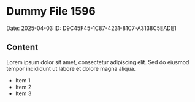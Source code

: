 # Dummy File 1596

Date: 2025-04-03
ID: D9C45F45-1C87-4231-81C7-A3138C5EADE1

## Content

Lorem ipsum dolor sit amet, consectetur adipiscing elit.
Sed do eiusmod tempor incididunt ut labore et dolore magna aliqua.

* Item 1
* Item 2
* Item 3

